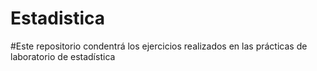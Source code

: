 # Estadistica
#Este repositorio condentrá los ejercicios realizados en las prácticas de laboratorio de estadística
